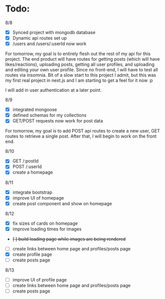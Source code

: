 # Todo:

8/8
* [X] Synced project with mongodb database
* [X] Dynamic api routes set up
* [X] /users and /users/:userId now work

For tomorrow, my goal is to entirely flesh out the rest of my api for this project. The end product will have routes for getting posts (which will have likes/reactions), uploading posts, getting all user profiles, and uploading and editing your own user profile. Since no front-end, I will have to test all routes via insomnia. Bit of a slow start to this project I admit, but this was my first real project in next.js and I am starting to get a feel for it now :p 

I will add in user authentication at a later point.

8/9
* [X] integrated mongoose 
* [X] defined schemas for my collections
* [X] GET/POST requests now work for post data

For tomorrow, my goal is to add POST api routes to create a new user, GET routes to retrieve a single post. After that, I will begin to work on the front end.  

8/10
* [X] GET /:postId
* [X] POST /:userId
* [X] create a homepage

8/11
* [X] integrate bootstrap
* [X] improve UI of homepage
* [X] create post component and show on homepage

8/12
* [X] fix sizes of cards on homepage
* [X] improve loading times for images
* <s>[ ] build loading page while images are being rendered</s> 
* [ ] create links between home page and profiles/posts page
* [X] create profile page
* [ ] create posts page

8/13
* [ ] improve UI of profile page
* [ ] create links between home page and profiles/posts page
* [ ] create posts page